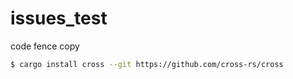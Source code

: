 # issues_test

code fence copy

```bash
$ cargo install cross --git https://github.com/cross-rs/cross
```
